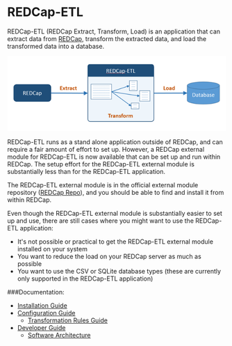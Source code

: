 <!-- =================================================
Copyright (C) 2019 The Trustees of Indiana University
SPDX-License-Identifier: BSD-3-Clause
================================================== -->

REDCap-ETL
================================================


REDCap-ETL (REDCap Extract, Transform, Load) is an application that can extract data from
[REDCap](https://www.project-redcap.org/), transform the extracted data, and load the
transformed data into a database.

![REDCap-ETL](./docs/redcap-etl.png)

REDCap-ETL runs as a stand alone application outside of REDCap, and can require a fair amount
of effort to set up.
However, a REDCap external module for REDCap-ETL is now available that can be set up and run
within REDCap. The setup effort for the REDCap-ETL external module is substantially less than
for the REDCap-ETL application.

The REDCap-ETL external module is in the official external module
repository ([REDCap Repo](https://redcap.vanderbilt.edu/consortium/modules/index.php)),
and you should be able to find and install it from within REDCap.

Even though the REDCap-ETL external module is substantially easier to set up and use,
there are still cases where you might want to use the REDCap-ETL application:

* It's not possible or practical to get the REDCap-ETL external module installed on your system
* You want to reduce the load on your REDCap server as much as possible
* You want to use the CSV or SQLite database types (these are currently only supported in
    the REDCap-ETL application)


###Documentation:

* [Installation Guide](docs/InstallationGuide.md)
* [Configuration Guide](docs/ConfigurationGuide.md)
    * [Transformation Rules Guide](docs/TransformationRulesGuide.md)
* [Developer Guide](docs/DeveloperGuide.md)
    * [Software Architecture](docs/SoftwareArchitecture.md)



